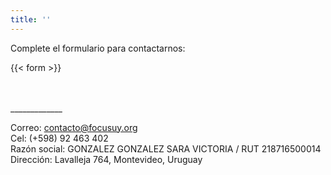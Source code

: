 ```yaml
---
title: ''
---
```


Complete el formulario para contactarnos:

{{< form >}}

<br>
<br>
_____________

Correo: contacto@focusuy.org
<br>
Cel: (+598) 92 463 402
<br>
Razón social: GONZALEZ GONZALEZ SARA VICTORIA / RUT 218716500014
<br>
Dirección: Lavalleja 764, Montevideo, Uruguay
